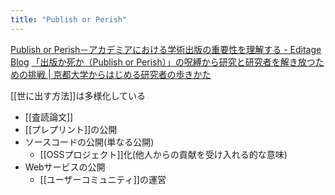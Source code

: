 ```yaml
---
title: "Publish or Perish"
---
```


[Publish or Perish－アカデミアにおける学術出版の重要性を理解する - Editage Blog](https://www.editage.jp/blog/publish-or-perish-understanding-the-importance-of-scholarly-publications-in-academia/)
[「出版か死か（Publish or Perish）」の呪縛から研究と研究者を解き放つための挑戦 | 京都大学からはじめる研究者の歩きかた](https://ecr.research.kyoto-u.ac.jp/cat-c/c2/857/)

[[世に出す方法]]は多様化している
- [[査読論文]]
- [[プレプリント]]の公開
- ソースコードの公開(単なる公開)
    - [[OSSプロジェクト]]化(他人からの貢献を受け入れる的な意味)
- Webサービスの公開
    - [[ユーザーコミュニティ]]の運営
